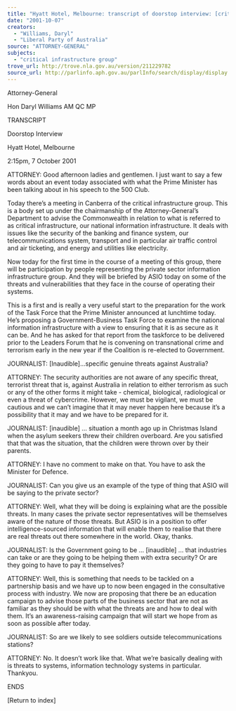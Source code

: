 ```yaml
---
title: "Hyatt Hotel, Melbourne: transcript of doorstop interview: [critical infrastructure group]"
date: "2001-10-07"
creators:
  - "Williams, Daryl"
  - "Liberal Party of Australia"
source: "ATTORNEY-GENERAL"
subjects:
  - "critical infrastructure group"
trove_url: http://trove.nla.gov.au/version/211229782
source_url: http://parlinfo.aph.gov.au/parlInfo/search/display/display.w3p;query=Id%3A%22media/pressrel/J8N56%22
---
```


 Attorney-General

 Hon Daryl Williams AM QC MP  

 TRANSCRIPT

 Doorstop Interview

 Hyatt Hotel, Melbourne

 2:15pm, 7 October 2001

 ATTORNEY: Good afternoon ladies and gentlemen. I just want to say a few words about an event today associated with what the Prime Minister has been talking about in his speech to the 500 Club.

 Today there’s a meeting in Canberra of the critical infrastructure group. This is a body set up under the chairmanship of the Attorney-General’s Department to advise the Commonwealth in relation to what is referred to as critical infrastructure, our national information infrastructure. It deals with issues like the security of the banking and finance system, our telecommunications system, transport and in particular air traffic control and air ticketing, and energy and utilities like electricity.

 Now today for the first time in the course of a meeting of this group, there will be participation by people representing the private sector information infrastructure group. And they will be briefed by ASIO today on some of the threats and vulnerabilities that they face in the course of operating their systems.

 This is a first and is really a very useful start to the preparation for the work of the Task Force that the Prime Minister announced at lunchtime today. He’s proposing a Government-Business Task Force to examine the national information infrastructure with a view to ensuring that it is as secure as it can be. And he has asked for that report from the taskforce to be delivered prior to the Leaders Forum that he is convening on transnational crime and terrorism early in the new year if the Coalition is re-elected to Government.

 JOURNALIST: [Inaudible]…specific genuine threats against Australia?

 ATTORNEY: The security authorities are not aware of any specific threat, terrorist threat that is, against Australia in relation to either terrorism as such or any of the other forms it might take - chemical, biological, radiological or even a threat of cybercrime. However, we must be vigilant, we must be cautious and we can’t imagine that it may never happen here because it’s a possibility that it may and we have to be prepared for it.

 JOURNALIST: [inaudible] … situation a month ago up in Christmas Island when the asylum seekers threw their children overboard. Are you satisfied that that was the situation, that the children were thrown over by their parents.

 ATTORNEY: I have no comment to make on that. You have to ask the Minister for Defence.

 JOURNALIST: Can you give us an example of the type of thing that ASIO will be saying to the private sector?

 ATTORNEY: Well, what they will be doing is explaining what are the possible threats. In many cases the private sector representatives will be themselves aware of the nature of those threats. But ASIO is in a position to offer intelligence-sourced information that will enable them to realise that there are real threats out there somewhere in the world. Okay, thanks.

 JOURNALIST: Is the Government going to be … [inaudible] … that industries can take or are they going to be helping them with extra security? Or are they going to have to pay it themselves?

 ATTORNEY: Well, this is something that needs to be tackled on a partnership basis and we have up to now been engaged in the consultative process with industry. We now are proposing that there be an education campaign to advise those parts of the business sector that are not as familiar as they should be with what the threats are and how to deal with them. It’s an awareness-raising campaign that will start we hope from as soon as possible after today.

 JOURNALIST: So are we likely to see soldiers outside telecommunications stations?

 ATTORNEY: No. It doesn’t work like that. What we’re basically dealing with is threats to systems, information technology systems in particular. Thankyou.

 ENDS

 [Return to index]

